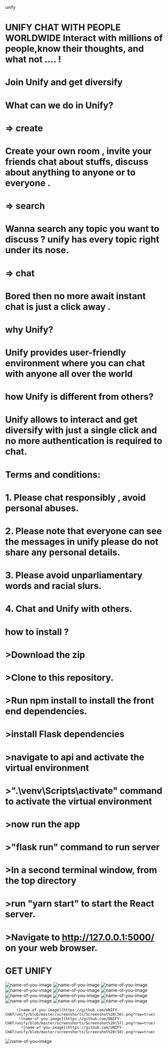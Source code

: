 unify






# UNIFY CHAT WITH PEOPLE WORLDWIDE Interact with millions of people,know their thoughts, and what not .... !
# Join Unify and get diversify
# What can we do in Unify?
#     => create
 #        Create your own room , invite your friends chat about stuffs, discuss about anything to anyone or to everyone .
  #  => search
   #     Wanna search any topic you want to discuss ? unify has every topic right under its nose.
   # => chat
   #     Bored then no more await instant chat is just a click away .
# why Unify?
 #   Unify provides user-friendly environment where you can chat with anyone all over the world
  #  how Unify is different from others?
   # Unify allows to interact and get diversify with just a single click and no more authentication is required to chat.
# Terms and conditions:
 #   1. Please chat responsibly , avoid personal abuses.
  #  2. Please note that everyone can see the messages in unify please do not share any personal details.
  #  3. Please avoid unparliamentary words and racial slurs.
  #  4. Chat and Unify with others.


# how to install ?

 # >Download the zip
 # >Clone to this repository.
 # >Run npm install to install the front end dependencies.
 # >install Flask dependencies
 # >navigate to api and activate the virtual environment 
 # >".\venv\Scripts\activate" command to activate the virtual environment
 # >now run the app
 # >"flask run" command to run server
 # >In a second terminal window, from the top directory 
 # >run "yarn start" to start the React server.
 # >Navigate to http://127.0.0.1:5000/ on your web browser. 
 # GET UNIFY
 
 ![name-of-you-image](https://github.com/UNIFY-CHAT/unify/blob/master/screenshorts/Screenshot%20(43).png?raw=true)
 ![name-of-you-image](https://github.com/UNIFY-CHAT/unify/blob/master/screenshorts/Screenshot%20(44).png?raw=true)
 ![name-of-you-image](https://github.com/UNIFY-CHAT/unify/blob/master/screenshorts/Screenshot%20(45).png?raw=true)
 ![name-of-you-image](https://github.com/UNIFY-CHAT/unify/blob/master/screenshorts/Screenshot%20(46).png?raw=true)
 ![name-of-you-image](https://github.com/UNIFY-CHAT/unify/blob/master/screenshorts/Screenshot%20(47).png?raw=true)
 ![name-of-you-image](https://github.com/UNIFY-CHAT/unify/blob/master/screenshorts/Screenshot%20(48).png?raw=true)
  ![name-of-you-image](https://github.com/UNIFY-CHAT/unify/blob/master/screenshorts/Screenshot%20(49).png?raw=true)
   ![name-of-you-image](https://github.com/UNIFY-CHAT/unify/blob/master/screenshorts/Screenshot%20(50).png?raw=true)
    ![name-of-you-image](https://github.com/UNIFY-CHAT/unify/blob/master/screenshorts/Screenshot%20(51).png?raw=true)
     ![name-of-you-image](https://github.com/UNIFY-CHAT/unify/blob/master/screenshorts/Screenshot%20(52).png?raw=true)
      ![name-of-you-image](https://github.com/UNIFY-CHAT/unify/blob/master/screenshorts/Screenshot%20(53).png?raw=true)
       ![name-of-you-image](https://github.com/UNIFY-CHAT/unify/blob/master/screenshorts/Screenshot%20(54).png?raw=true)

         ![name-of-you-image](https://github.com/UNIFY-CHAT/unify/blob/master/screenshorts/Screenshot%20(56).png?raw=true)
          ![name-of-you-image](https://github.com/UNIFY-CHAT/unify/blob/master/screenshorts/Screenshot%20(57).png?raw=true)
           ![name-of-you-image](https://github.com/UNIFY-CHAT/unify/blob/master/screenshorts/Screenshot%20(58).png?raw=true)
  ![name-of-you-image](https://github.com/UNIFY-CHAT/unify/blob/master/screenshorts/Screenshot%20(59).png?raw=true)
